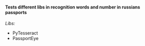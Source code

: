 #### Tests different libs in recognition words and number in russians passports

*Libs:*
- PyTesseract
- PassportEye 